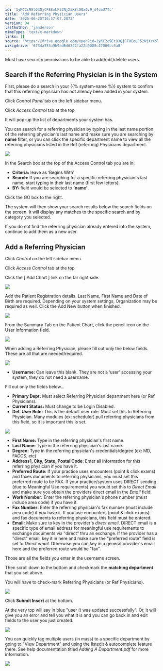 ```yaml
---
id: '1yKC2c9EtO3QjCF8EoLF52NjXzXSlSOxQv9_d4cmU7Tc'
title: 'Add Referring Physician Users'
date: '2025-06-20T16:57:07.287Z'
version: 84
lastAuthor: 'janderson'
mimeType: 'text/x-markdown'
links: []
source: 'https://drive.google.com/open?id=1yKC2c9EtO3QjCF8EoLF52NjXzXSlSOxQv9_d4cmU7Tc'
wikigdrive: '6734a553a9b9ad6d6322fa22a9088c47069cc5a0'
---
```

Must have security permissions to be able to add/edit/delete users

## Search if the Referring Physician is in the System

First, please do a search in your {{% system-name %}} system to confirm that this referring physician has not already been added in your system.

Click *Control Panel* tab on the left sidebar menu.

Click *Access Control* tab at the top

It will pop-up the list of departments your system has.

You can search for a referring physician by typing in the last name portion of the referring physician's last name and make sure you are searching by **name** filter, or you can click the specific department name to view all the referring physicians listed in the Ref (referring) Physicians department.

![](../add-referring-physician-users.assets/3e4b8f7abddd1666eed3d6cd6847b74a.png)

In the Search box at the top of the Access Control tab you are in:

* <strong>Criteria:</strong> leave as ‘Begins With'
* <strong>Search:</strong> If you are searching for a specific referring physician's last name, start typing in their last name (first few letters).
* <strong>BY:</strong> field would be selected to <strong>‘name'</strong>.

Click the GO box to the right.

The system will then show your search results below the search fields on the screen. It will display any matches to the specific search and by category you selected.

If you do not find the referring physician already entered into the system, continue to add them as a new user.

## Add a Referring Physician

Click *Control* on the left sidebar menu.

Click *Access Control* tab at the top

Click the [ Add Chart ] link on the far right side.

![](../add-referring-physician-users.assets/fe89a4e6df07732f850782ef8be28c1e.png)

Add the Patient Registration details. Last Name, First Name and Date of Birth are required. Depending on your system settings, Organization may be required as well. Click the Add New button when finished.

![](../add-referring-physician-users.assets/381bdd8d3beef7f82d6a80d928662f1b.png)

From the Summary Tab on the Patient Chart, click the pencil icon on the User Information field.

![](../add-referring-physician-users.assets/b942167e4ba8cc95eb812221a6d3b550.png)

When adding a Referring Physician, please fill out only the below fields. These are all that are needed/required.

![](../add-referring-physician-users.assets/dfc28ddf01dc4cb4c9ced126b327b5ba.png)

* <strong>Username:</strong> Can leave this blank. They are not a ‘user' accessing your system, they do not need a username.

Fill out only the fields below…

* <strong>Primary Dept:</strong> Must select Referring Physician department here (or Ref Physicians).
* <strong>Current Status:</strong> Must change to be Login Disabled.
* <strong>Def. User Role:</strong> This is the default user role. Must set this to Referring Physician. Many modules (ex: scheduler) pull referring physicians from this field, so it is important this is set.

![](../add-referring-physician-users.assets/680477841cb283183ee2cc3f43d90af5.png)

* <strong>First Name:</strong> Type in the referring physician's first name.
* <strong>Last Name:</strong> Type in the referring physician's last name.
* <strong>Degree:</strong> Type in the referring physician's credentials/degree (ex: MD, FACCS, etc)
* <strong>Address1, City, State, Postal Code:</strong> Enter all information for this referring physician if you have it.
* <strong>Preferred Route:</strong> If your practice uses encounters (point & click exams) and faxes documents to referring physicians, you must set this preferred route to be FAX. If your practice/system uses DIRECT sending (due to Meaningful Use requirements) you would set this to <em>Direct Email</em> and make sure you obtain the providers direct email in the <em>Email</em> field.
* <strong>Work Number:</strong> Enter the referring physician's phone number (must include area code) if you have it.
* <strong>Fax Number:</strong> Enter the referring physician's fax number (must include area code) if you have it. If you use encounters (point & click exams) and fax documents to referring physicians, this field must be entered.
* <strong>Email:</strong> Make sure to key in the provider's <em>direct email</em>. DIRECT email is a specific type of email address for meaningful use requirements to exchange documents via "direct" thru an exchange. If the provider has a "direct" email, key it in here and make sure the "preferred route" field is set to <em>Direct email</em>. Otherwise you can key in a general provider's email here and the preferred route would be "fax".

Those are all the fields you enter in the username screen.

Then scroll down to the bottom and checkmark the **matching department** that you set above.

You will have to check-mark Referring Physicians (or Ref Physicians).

![](../add-referring-physician-users.assets/f78ad4264569c033d7262c861002a5e3.png)

Click **Submit Insert** at the bottom.

At the very top will say in blue "user () was updated successfully". Or, it will give you an error and tell you what it is and you can go back in and edit fields to the user you just created.

![](../add-referring-physician-users.assets/dbc9534d89446fc9098577e6ca899bcc.png)

You can quickly tag multiple users (in mass) to a specific department by going to "View Department" and using the listedit & autocomplete feature there. See help documentation titled *Adding A Department.pdf* for more information.

![](../add-referring-physician-users.assets/29353992fc60f3041d7c61bbfcae93b2.png)

